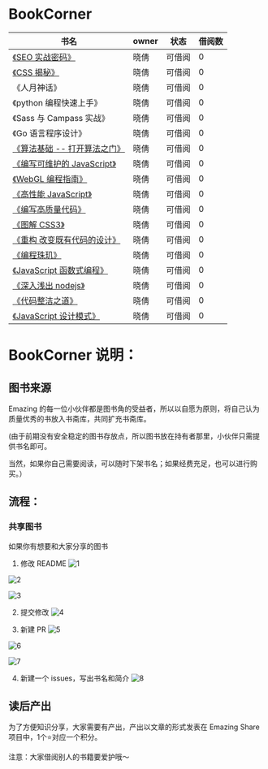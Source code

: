 # BookCorner

书名 | owner | 状态 |借阅数
---|--- | --- | --- | 
[《SEO 实战密码》](http://product.dangdang.com/23738363.html)| 晓倩 | 可借阅 | 0
[《CSS 揭秘》](http://product.dangdang.com/23953090.html) | 晓倩 | 可借阅 | 0
《人月神话》 | 晓倩 | 可借阅 | 0
《python 编程快速上手》 | 晓倩 | 可借阅 | 0
《Sass 与 Campass 实战》| 晓倩 | 可借阅 | 0
《Go 语言程序设计》 | 晓倩 | 可借阅 | 0
[《算法基础 -- 打开算法之门》](http://product.dangdang.com/23829589.html) | 晓倩 | 可借阅 | 0
[《编写可维护的 JavaScript》](http://product.dangdang.com/23200995.html) | 晓倩 | 可借阅 | 0
[《WebGL 编程指南》](http://product.dangdang.com/23493086.html) | 晓倩 | 可借阅 | 0
[《高性能 JavaScript》](http://product.dangdang.com/23762095.html) | 晓倩 | 可借阅 | 0
[《编写高质量代码》](http://product.dangdang.com/20872391.html) | 晓倩 | 可借阅 | 0
[《图解 CSS3》](http://product.dangdang.com/23509801.html) | 晓倩 | 可借阅 | 0
[《重构 改变既有代码的设计》](http://product.dangdang.com/23734636.html) | 晓倩 | 可借阅 | 0
[《编程珠玑》](http://product.dangdang.com/23640352.html) | 晓倩 | 可借阅 | 0
[《JavaScript 函数式编程》](http://product.dangdang.com/23742619.html) | 晓倩 | 可借阅 | 0
[《深入浅出 nodejs》](http://product.dangdang.com/23371791.html) | 晓倩 | 可借阅 | 0
[《代码整洁之道》](http://product.dangdang.com/20750190.html) | 晓倩 | 可借阅 | 0
[《JavaScript 设计模式》](http://product.dangdang.com/23753847.html) | 晓倩 | 可借阅 | 0




# BookCorner 说明：
## 图书来源

Emazing 的每一位小伙伴都是图书角的受益者，所以以自愿为原则，将自己认为质量优秀的书放入书斋库，共同扩充书斋库。

(由于前期没有安全稳定的图书存放点，所以图书放在持有者那里，小伙伴只需提供书名即可。

当然，如果你自己需要阅读，可以随时下架书名；如果经费充足，也可以进行购买。）

## 流程：

### 共享图书
如果你有想要和大家分享的图书

1. 修改 README
![1](http://oova2i5xh.bkt.clouddn.com/1.jpg)

![2](http://oova2i5xh.bkt.clouddn.com/2.jpg)

![3](http://oova2i5xh.bkt.clouddn.com/3.jpg)

2. 提交修改
![4](http://oova2i5xh.bkt.clouddn.com/4.jpg)

3. 新建 PR
![5](http://oova2i5xh.bkt.clouddn.com/5.jpg)

![6](http://oova2i5xh.bkt.clouddn.com/6.jpg)

![7](http://oova2i5xh.bkt.clouddn.com/7.jpg)

4. 新建一个 issues，写出书名和简介
![8](http://oova2i5xh.bkt.clouddn.com/8.jpg)


## 读后产出

为了方便知识分享，大家需要有产出，产出以文章的形式发表在 Emazing Share 项目中，1个⭐️对应一个积分。



注意：大家借阅别人的书籍要爱护哦～

